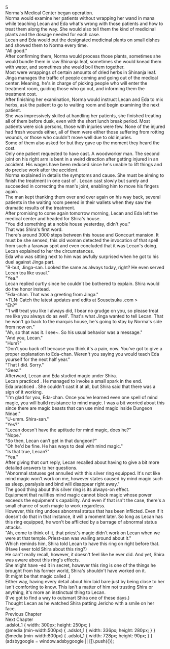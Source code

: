 5<br/>
Norma's Medical Center began operation.<br/>
Norma would examine her patients without wrapping her wand in mana while teaching Lecan and Eda what's wrong with those patients and how to treat them along the way. She would also tell them the kind of medicinal plants and the dosage needed for each case.<br/>
Lecan and Eda would put the designated medicinal plants on small dishes and showed them to Norma every time.<br/>
"All good."<br/>
After confirming them, Norma would process those plants, sometimes she would bundle them in raw Shinanja leaf, sometimes she would knead them with water, and sometimes she would boil them together.<br/>
Most were wrappings of certain amounts of dried herbs in Shinanja leaf.<br/>
Jinga manages the traffic of people coming and going out of the medical center. Meaning, he's in charge of picking people who will enter the treatment room, guiding those who go out, and informing them the treatment cost.<br/>
After finishing her examination, Norma would instruct Lecan and Eda to mix herbs, ask the patient to go to waiting room and begin examining the next patient.<br/>
She was impressively skilled at handling her patients, she finished treating all of them before dusk, even with the short lunch break period. Most patients were sick persons, those with injuries were few. None of the injured had fresh wounds either, all of them were either those suffering from rotting wounds, or those who couldn't move well due to old injuries.<br/>
Some of them also asked for <Recovery> but they gave up the moment they heard the cost.<br/>
Only one patient requested to have <Recovery> cast. A woodworker man. The second joint on his right arm is bent in a weird direction after getting injured in an accident. His wages have been reduced since he's unable to lift things and do precise work after the accident.<br/>
Norma explained in details the symptoms and cause. She must be aiming to finish the treatment in one cast of <Recovery>. Lecan cast <Recovery> slowly but surely and succeeded in correcting the man's joint, enabling him to move his fingers again.<br/>
The man kept thanking them over and over again on his way back, several patients in the waiting room peered in their wallets when they saw the dramatic results of the treatment.<br/>
After promising to come again tomorrow morning, Lecan and Eda left the medical center and headed for Shira's house.<br/>
"You did something at a noble house yesterday, didn't you."<br/>
That was Shira's first word.<br/>
There's around 3000 steps between this house and Goncourt mansion. It must be <Flame Spears> she sensed, this old woman detected the invocation of that spell from such a faraway spot and even concluded that it was Lecan's doing.<br/>
Lecan explained to her the circumstances.<br/>
Eda who was sitting next to him was awfully surprised when he got to his duel against Jinga part.<br/>
"B-but, Jinga-san. Looked the same as always today, right? He even served Lecan tea like usual."<br/>
"Yea."<br/>
Lecan replied curtly since he couldn't be bothered to explain. Shira would do the honor instead.<br/>
"Eda-chan. That was a greeting from Jinga."<br/>
<TLN: Catch the latest updates and edits at Sousetsuka .com ><br/>
"Eh?"<br/>
"'I will treat you like I always did, I bear no grudge on you, so please treat me like you always do as well'. That's what Jinga wanted to tell Lecan. That he won't go back to the marquis house, he's going to stay by Norma's side from now on."<br/>
"Ah, so that was it. I see~. So his usual behavior was a message."<br/>
"And you, Lecan."<br/>
"Hum?"<br/>
"Don't you back off because you think it's a pain, now. You've got to give a proper explanation to Eda-chan. Weren't you saying you would teach Eda yourself for the next half year."<br/>
"That I did. Sorry."<br/>
"Geez."<br/>
Afterward, Lecan and Eda studied magic under Shira.<br/>
Lecan practiced <Lightning>. He managed to invoke a small spark in the end.<br/>
Eda practiced <Sleep>. She couldn't cast it at all, but Shira said that there was a sign of it working.<br/>
"I'm glad for you, Eda-chan. Once you've learned even one spell of mind magic, you will build resistance to mind magic. I was a bit worried about this since there are magic beasts that can use mind magic inside Dungeon Ninae."<br/>
"U-umm. Shira-san."<br/>
"Yes?"<br/>
"Lecan doesn't have the aptitude for mind magic, does he?"<br/>
"Nope."<br/>
"So then, Lecan can't get in that dungeon?"<br/>
"Oh he'd be fine. He has ways to deal with mind magic."<br/>
"Is that true, Lecan?"<br/>
"Yea."<br/>
After giving that curt reply, Lecan recalled about having to give a bit more detailed answers to her questions.<br/>
"Abnormal statuses get annulled with this silver ring equipped. It's not like mind magic won't work on me, however states caused by mind magic such as sleep, paralysis and bind will disappear right away."<br/>
The good thing about this silver ring is its always-on effect.<br/>
Equipment that nullifies mind magic cannot block magic whose power exceeds the equipment's capability. And even if that isn't the case, there's a small chance of such magic to work regardless.<br/>
However, this ring undoes abnormal status that has been inflicted. Even if it doesn't do that in that instance, it will a moment later. So long as Lecan has this ring equipped, he won't be afflicted by a barrage of abnormal status attacks.<br/>
"Ah, come to think of it, that priest's magic didn't work on Lecan when we were at that temple. Priest-san was wailing around about it."<br/>
Which reminds him, Shira told Lecan to have this ring on right before that.<br/>
(Have I ever told Shira about this ring?)<br/>
He can't really recall, however, it doesn't feel like he ever did. And yet, Shira was aware about this ring's effects.<br/>
She might have <Appraisal>-ed it in secret, however this ring is one of the things he brought from his former world, Shira's <Appraisal> shouldn't have worked on it.<br/>
(It might be that magic called <Analysis>.)<br/>
Either way, having every detail about him laid bare just by being close to her isn't comforting to know. This isn't a matter of him not trusting Shira or anything, it's more an instinctual thing to Lecan.<br/>
(I've got to find a way to outsmart Shira one of these days.)<br/>
Thought Lecan as he watched Shira patting Jericho with a smile on her face.<br/>
Previous Chapter<br/>
Next Chapter <br/>
.adslot_1 { width: 300px; height: 250px; }<br/>
@media (min-width:500px) { .adslot_1 { width: 336px; height: 280px; } }<br/>
@media (min-width:800px) { .adslot_1 { width: 728px; height: 90px; } }<br/>
(adsbygoogle = window.adsbygoogle || []).push({});<br/>
